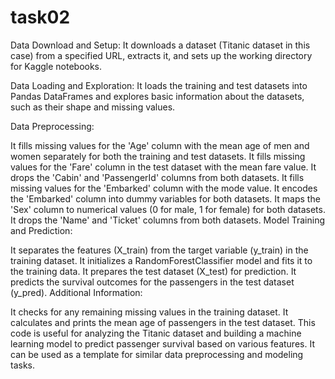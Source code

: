 # task02


Data Download and Setup: It downloads a dataset (Titanic dataset in this case) from a specified URL, extracts it, and sets up the working directory for Kaggle notebooks.

Data Loading and Exploration: It loads the training and test datasets into Pandas DataFrames and explores basic information about the datasets, such as their shape and missing values.

Data Preprocessing:

It fills missing values for the 'Age' column with the mean age of men and women separately for both the training and test datasets.
It fills missing values for the 'Fare' column in the test dataset with the mean fare value.
It drops the 'Cabin' and 'PassengerId' columns from both datasets.
It fills missing values for the 'Embarked' column with the mode value.
It encodes the 'Embarked' column into dummy variables for both datasets.
It maps the 'Sex' column to numerical values (0 for male, 1 for female) for both datasets.
It drops the 'Name' and 'Ticket' columns from both datasets.
Model Training and Prediction:

It separates the features (X_train) from the target variable (y_train) in the training dataset.
It initializes a RandomForestClassifier model and fits it to the training data.
It prepares the test dataset (X_test) for prediction.
It predicts the survival outcomes for the passengers in the test dataset (y_pred).
Additional Information:

It checks for any remaining missing values in the training dataset.
It calculates and prints the mean age of passengers in the test dataset.
This code is useful for analyzing the Titanic dataset and building a machine learning model to predict passenger survival based on various features. It can be used as a template for similar data preprocessing and modeling tasks.





